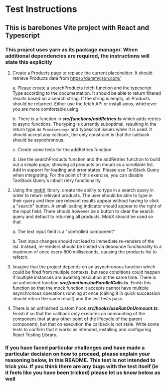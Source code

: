 # Test Instructions

## This is barebones Vite project with React and Typescript

### This project uses yarn as its package manager. When additional dependencies are required, the instructions will state this explicitly

1. Create a Products page to replace the current placeholder. It should retrieve Products data from https://dummyjson.com/

   a. Please create a searchProducts fetch function and the typescript Type according to the documentation. It should be able to return filtered results based on a search string. If the string is empty, all Products should be returned. Either use the fetch API or install axios, whichever you are more comfortable using.

   b. There is a function in **_src/functions/addRetries.ts_** which adds retries to async functions. The typing is currently suboptimal, resulting in the return type as `Promise<any>` and typescript issues when it is used. It should accept any callback, the only constraint is that the callback should be asynchronous.

   c. Create some tests for the addRetries function

   d. Use the searchProducts function and the addRetries function to build out a simple page, showing all products on mount as a scrollable list. Add in support for loading and error states. Please use TanStack Query when integrating. For the point of this exercise, you can disable TanStack Query's inbuilt retry functionality.

2. Using the [mobX](https://mobx.js.org/README.html) library, create the ability to type in a search query in order to return relevant products. The user should be able to type in their query and then see relevant results appear without having to click a "search" button. A small loading indicator should appear to the right of the input field. There should however be a button to clear the search query and default to returning all products. MobX should be used so that:

   a. The text input field is a "controlled component"

   b. Text input changes should not lead to immediate re-renders of the list. Instead, re-renders should be limited via debounce functionality to a maximum of once every 800 milliseconds, causing the products list to refetch.

3. Imagine that the project depends on an asynchronous function which could be fired from multiple contexts, but race conditions could happen if multiple instances are awaiting resolution at the same time. There is an unfinished function **_src/functions/noParallelCalls.ts_**. Finish this function so that the mock function it accepts cannot have multiple asynchronous operations running at once (calling it in quick succession should return the same result) and the jest tests pass.

4. There is an unfinished custom hook **_src/hooks/useRunOnUnmount.ts_**. Finish it so that the callback only executes on unmounting of the component (not at any other point of the lifecycle of the parent component), but that on execution the callback is not stale. Write some tests to confirm that it works as intended, installing and configuring React Testing Library.

### If you have faced particular challenges and have made a particular decision on how to proceed, please explain your reasoning below, in this README. This test is not intended to trick you. If you think there are any bugs with the test itself (ie it feels like you have been tricked) please let us know below as well

